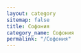 ```yaml
---
layout: category
sitemap: false
title: Софония
category_name: Софония
permalink: "/Софония"
---
```

